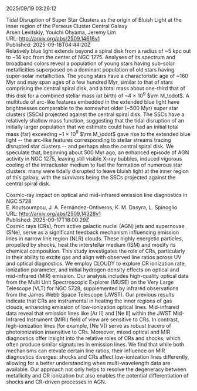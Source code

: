 2025/09/19 03:26:12  

Tidal Disruption of Super Star Clusters as the origin of Bluish Light at
  the inner region of the Perseus Cluster Central Galaxy  
Arsen Levitskiy, Youichi Ohyama, Jeremy Lim  
URL: http://arxiv.org/abs/2509.14616v1  
Published: 2025-09-18T04:44:20Z  
  Relatively blue light extends beyond a spiral disk from a radius of ~5 kpc out to ~14 kpc from the center of NGC 1275. Analyses of its spectrum and broadband colors reveal a population of young stars having sub-solar metallicities superposed on a dominant population of old stars having super-solar metallicities. The young stars have a characteristic age of ~160 Myr and may span ages of a few hundred Myr, similar to that of stars comprising the central spiral disk, and a total mass about one-third that of this disk for a combined stellar mass (at birth) of ~4 $\times$ 10$^9$ $\rm M_\odot$. A multitude of arc-like features embedded in the extended blue light have brightnesses comparable to the somewhat older (~500 Myr) super star clusters (SSCs) projected against the central spiral disk. The SSCs have a relatively shallow mass function, suggesting that the tidal disruption of an initially larger population that we estimate could have had an initial total mass (far) exceeding ~1 $\times$ 10$^9$ $\rm M_\odot$ gave rise to the extended blue light -- the arc-like features corresponding to stellar streams tracing disrupted star clusters -- and perhaps also the central spiral disk. We speculate that, beginning about 500 Myr ago, an enhanced episode of AGN activity in NGC 1275, leaving still visible X-ray bubbles, induced vigorous cooling of the intracluster medium to fuel the formation of numerous star clusters: many were tidally disrupted to leave bluish light at the inner region of this galaxy, with the survivors being the SSCs projected against the central spiral disk.   

Cosmic-ray impact on optical and mid-infrared emission line diagnostics
  in NGC 5728  
E. Koutsoumpou, J. A. Fernández-Ontiveros, K. M. Dasyra, L. Spinoglio  
URL: http://arxiv.org/abs/2509.14328v1  
Published: 2025-09-17T18:00:29Z  
  Cosmic rays (CRs), from active galactic nuclei (AGN) jets and supernovae (SNe), serve as a significant feedback mechanism influencing emission lines in narrow line region (NLR) clouds. These highly energetic particles, propelled by shocks, heat the interstellar medium (ISM) and modify its chemical composition. This study investigates the role of CRs, particularly in their ability to excite gas and align with observed line ratios across UV and optical diagnostics. We employ CLOUDY to explore CR ionization rate, ionization parameter, and initial hydrogen density effects on optical and mid-infrared (MIR) emission. Our analysis includes high-quality optical data from the Multi Unit Spectroscopic Explorer (MUSE) on the Very Large Telescope (VLT) for NGC 5728, supplemented by infrared observations from the James Webb Space Telescope (JWST). Our previous results indicate that CRs are instrumental in heating the inner regions of gas clouds, enhancing emission of low-ionization optical lines. Mid-infrared data reveal that emission lines like [Ar II] and [Ne II] within the JWST Mid-Infrared Instrument (MIRI) field of view are sensitive to CRs. In contrast, high-ionization lines (for example, [Ne V]) serve as robust tracers of photoionization insensitive to CRs. Moreover, mixed optical and MIR diagnostics offer insight into the relative roles of CRs and shocks, which often produce similar signatures in emission lines. We find that while both mechanisms can elevate certain line ratios, their influence on MIR diagnostics diverges: shocks and CRs affect low-ionization lines differently, allowing for a better understanding when multi-wavelength data are available. Our approach not only helps to resolve the degeneracy between metallicity and CR ionization but also enables the potential differentiation of shocks and CR-driven processes in AGN.   

